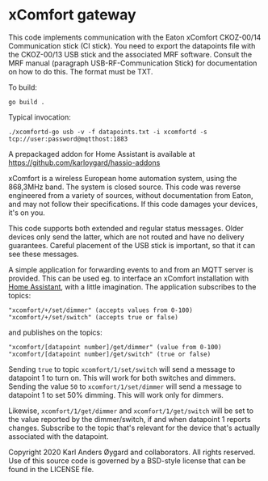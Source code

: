 xComfort gateway
================

This code implements communication with the Eaton xComfort CKOZ-00/14
Communication stick (CI stick).  You need to export the datapoints file
with the CKOZ-00/13 USB stick and the associated MRF software.  Consult
the MRF manual (paragraph USB-RF-Communication Stick) for documentation
on how to do this.  The format must be TXT.

To build:

    go build .

Typical invocation:

    ./xcomfortd-go usb -v -f datapoints.txt -i xcomfortd -s tcp://user:password@mqtthost:1883

A prepackaged addon for Home Assistant is available at https://github.com/karloygard/hassio-addons

xComfort is a wireless European home automation system, using the
868,3MHz band.  The system is closed source.  This code was reverse
engineered from a variety of sources, without documentation from Eaton,
and may not follow their specifications.  If this code damages your
devices, it's on you.

This code supports both extended and regular status messages.  Older
devices only send the latter, which are not routed and have no
delivery guarantees.  Careful placement of the USB stick is important,
so that it can see these messages.

A simple application for forwarding events to and from an MQTT server is
provided.  This can be used eg. to interface an xComfort installation with
[Home Assistant](https://home-assistant.io/), with a little imagination.
The application subscribes to the topics:

    "xcomfort/+/set/dimmer" (accepts values from 0-100)
    "xcomfort/+/set/switch" (accepts true or false)

and publishes on the topics:

    "xcomfort/[datapoint number]/get/dimmer" (value from 0-100)
    "xcomfort/[datapoint number]/get/switch" (true or false)

Sending `true` to topic `xcomfort/1/set/switch` will send a message to
datapoint 1 to turn on.  This will work for both switches and dimmers.
Sending the value `50` to `xcomfort/1/set/dimmer` will send a message
to datapoint 1 to set 50% dimming.  This will work only for dimmers.

Likewise, `xcomfort/1/get/dimmer` and `xcomfort/1/get/switch` will be
set to the value reported by the dimmer/switch, if and when datapoint
1 reports changes.  Subscribe to the topic that's relevant for the
device that's actually associated with the datapoint.

Copyright 2020 Karl Anders Øygard and collaborators.  All rights reserved.
Use of this source code is governed by a BSD-style license that can be
found in the LICENSE file.
